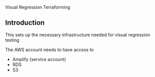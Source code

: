 Visual Regression Terraforming

## Introduction

This sets up the necessary infrastructure needed for visual regression testing

The AWS account needs to have access to 

- Amplify (service account)
- RDS
- S3


